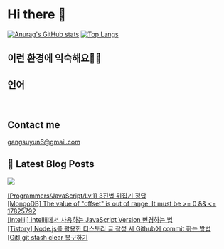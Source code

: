 # Hi there 👋

[![Anurag's GitHub stats](https://github-readme-stats.vercel.app/api?username=rkdden)](https://github.com/anuraghazra/github-readme-stats)
[![Top Langs](https://github-readme-stats.vercel.app/api/top-langs/?username=rkdden&layout=compact&hide=r,jupyter%20notebook,c%23&exclude_repo=roharui.github.io)](https://github.com/anuraghazra/github-readme-stats)

## 이런 환경에 익숙해요✍🏼

## 언어

<p>
  <img alt="" src= "https://img.shields.io/badge/JavaScript-F7DF1E?style=flat-square&logo=JavaScript&logoColor=white"/> 
  <img alt="" src= "https://img.shields.io/badge/TypeScript-black?logo=typescript&logoColor=blue"/>
</p>

## Contact me

gangsuyun6@gmail.com

## 📕 Latest Blog Posts
<p>
    <a href="https://systorage.tistory.com/"><img src="https://img.shields.io/badge/Blog-FF5722?style=flat-square&logo=Blogger&logoColor=white"/></a><br>
</p>

<a href=https://systorage.tistory.com/entry/ProgrammersJavaScriptLv1-3%EC%A7%84%EB%B2%95-%EB%92%A4%EC%A7%91%EA%B8%B0-%EC%A0%95%EB%8B%B5>[Programmers/JavaScript/Lv.1] 3진법 뒤집기 정답</a></br><a href=https://systorage.tistory.com/entry/MongoDB-The-value-of-offset-is-out-of-range-It-must-be-0-17825792>[MongoDB] The value of "offset" is out of range. It must be >= 0 && <= 17825792</a></br><a href=https://systorage.tistory.com/entry/Intellij-intellij%EC%97%90%EC%84%9C-%EC%82%AC%EC%9A%A9%ED%95%98%EB%8A%94-JavaScript-Version-%EB%B3%80%EA%B2%BD%ED%95%98%EB%8A%94-%EB%B2%95>[Intellij] intellij에서 사용하는 JavaScript Version 변경하는 법</a></br><a href=https://systorage.tistory.com/entry/Tistory-Nodejs%EB%A5%BC-%ED%99%9C%EC%9A%A9%ED%95%9C-%ED%8B%B0%EC%8A%A4%ED%86%A0%EB%A6%AC-%EA%B8%80-%EC%9E%91%EC%84%B1-%EC%8B%9C-Github%EC%97%90-commit-%ED%95%98%EB%8A%94-%EB%B0%A9%EB%B2%95>[Tistory] Node.js를 활용한 티스토리 글 작성 시 Github에 commit 하는 방법</a></br><a href=https://systorage.tistory.com/entry/Git-git-stash-clear-%EB%B3%B5%EA%B5%AC%ED%95%98%EA%B8%B0>[Git] git stash clear 복구하기</a></br>
